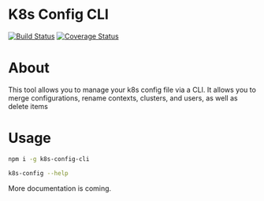 # K8s Config CLI

[![Build Status](https://travis-ci.com/kbirger/k8s-config.svg?branch=master)](https://travis-ci.com/kbirger/k8s-config)
[![Coverage Status](https://coveralls.io/repos/github/kbirger/k8s-config/badge.svg?branch=master)](https://coveralls.io/github/kbirger/k8s-config?branch=master)

# About
This tool allows you to manage your k8s config file via a CLI. It allows you to merge configurations, rename contexts, clusters, and users, as well as delete items

# Usage
```bash
npm i -g k8s-config-cli

k8s-config --help
```

More documentation is coming.